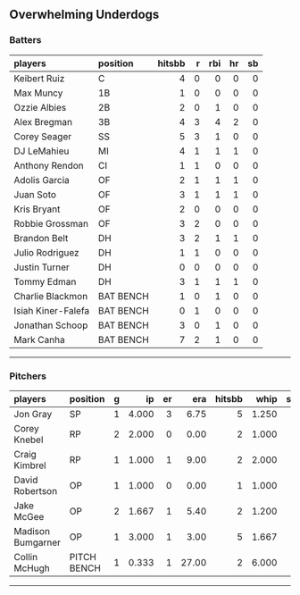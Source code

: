 ## Overwhelming Underdogs

### Batters

 
|players            |position  | hitsbb|  r| rbi| hr| sb| 
|:------------------|:---------|------:|--:|---:|--:|--:| 
|Keibert Ruiz       |C         |      4|  0|   0|  0|  0| 
|Max Muncy          |1B        |      1|  0|   0|  0|  0| 
|Ozzie Albies       |2B        |      2|  0|   1|  0|  0| 
|Alex Bregman       |3B        |      4|  3|   4|  2|  0| 
|Corey Seager       |SS        |      5|  3|   1|  0|  0| 
|DJ LeMahieu        |MI        |      4|  1|   1|  1|  0| 
|Anthony Rendon     |CI        |      1|  1|   0|  0|  0| 
|Adolis Garcia      |OF        |      2|  1|   1|  1|  0| 
|Juan Soto          |OF        |      3|  1|   1|  1|  0| 
|Kris Bryant        |OF        |      2|  0|   0|  0|  0| 
|Robbie Grossman    |OF        |      3|  2|   0|  0|  0| 
|Brandon Belt       |DH        |      3|  2|   1|  1|  0| 
|Julio Rodriguez    |DH        |      1|  1|   0|  0|  0| 
|Justin Turner      |DH        |      0|  0|   0|  0|  0| 
|Tommy Edman        |DH        |      3|  1|   1|  1|  0| 
|Charlie Blackmon   |BAT BENCH |      1|  0|   1|  0|  0| 
|Isiah Kiner-Falefa |BAT BENCH |      0|  1|   0|  0|  0| 
|Jonathan Schoop    |BAT BENCH |      3|  0|   1|  0|  0| 
|Mark Canha         |BAT BENCH |      7|  2|   1|  0|  0| 


* * *

### Pitchers

 
|players           |position    |  g|    ip| er|   era| hitsbb|  whip| so|  w| sv| 
|:-----------------|:-----------|--:|-----:|--:|-----:|------:|-----:|--:|--:|--:| 
|Jon Gray          |SP          |  1| 4.000|  3|  6.75|      5| 1.250|  4|  0|  0| 
|Corey Knebel      |RP          |  2| 2.000|  0|  0.00|      2| 1.000|  3|  0|  1| 
|Craig Kimbrel     |RP          |  1| 1.000|  1|  9.00|      2| 2.000|  2|  0|  1| 
|David Robertson   |OP          |  1| 1.000|  0|  0.00|      1| 1.000|  1|  0|  1| 
|Jake McGee        |OP          |  2| 1.667|  1|  5.40|      2| 1.200|  0|  0|  0| 
|Madison Bumgarner |OP          |  1| 3.000|  1|  3.00|      5| 1.667|  2|  0|  0| 
|Collin McHugh     |PITCH BENCH |  1| 0.333|  1| 27.00|      2| 6.000|  1|  0|  0| 


* * *


